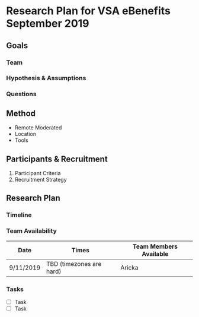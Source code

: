 # Research Plan for VSA eBenefits September 2019
## Goals
### Team
### Hypothesis & Assumptions
### Questions
## Method
* Remote Moderated
* Location
* Tools
## Participants & Recruitment
1. Participant Criteria
2. Recruitment Strategy
## Research Plan
### Timeline
### Team Availability
Date | Times | Team Members Available
-----|------|-----------------------
9/11/2019 | TBD (timezones are hard) | Aricka

### Tasks
- [ ] Task
- [ ] Task
